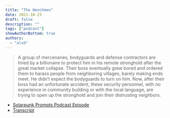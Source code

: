 ```yaml
---
title: "The Henchmen"
date: 2021-10-23
draft: false
description: ""
tags: ["podcast"]
showAuthorBottom: true
authors:
  - "alxd"
---
```


> A group of mercenaries, bodyguards and defense contractors are hired by a billionaire to protect him in his remote stronghold after the great market collapse. Their boss eventually grew bored and ordered them to harass people from neighboring villages, barely making ends meet. He didn’t expect the bodyguards to turn on him. Now, after their boss had an unfortunate accident, these security personnel, with no experience in community building or with the local language, are trying to open up the stronghold and join their distrusting neighbors.

- [Solarpunk Prompts Podcast Episode](https://podcast.tomasino.org/@SolarpunkPrompts/episodes/the-henchmen)
- [Transcript](https://wiki.tomasino.org/writing/Solarpunk-Prompts---The-Henchmen)
